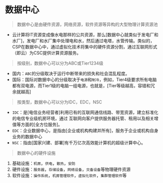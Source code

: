 # 数据中心
> 数据中心是由硬件资源，网络资源，软件资源等异构的大型物理计算资源池
- 云计算将IT资源变成像水电那样的公共资源，那么[数据中心就类似于发电厂和水厂]，发电厂和水厂集中处理电和水，然后通过电塔，水管传输。类似的，CSP在数据中心中，通过虚拟化技术将集中的硬件资源分割，通过互联网形式（即云）为CSC提供计算资源服务。
> 按级别，数据中心可以分为ABC或Tier1234级
- 国内：`ABC`的分级取决于运行中断带来的损失和社会混乱程度。
- 国际：国际对数据中心的分级取决于`电源`和`制冷`，例如，Tier4级要求所有电脑都有双电源，而Tier1级的电脑一组电源，也就是，[Tier等级越高，容错和冗余就越高]
> 按类型，数据中心可以分为IDC，EDC，NSC
- `IDC`：是[电信业务经营者]利用已有的互联网通信线路、带宽资源，建立标准化的电信专业级机房环境，通过 互联网向客户提供服务器托管、租用以及相关增值等方面的[全方位服务]。
- `EDC`：企业数据中心，是指由[企业或机构构建并所有]，服务于企业或机构自身业务的数据中心
- `NSC`：指由[国家兴建、部署]有千万亿次高效能计算机的超级计算中心。
> 数据中心的硬件设施
  1. 基础设施：`机房`，`供电`，`散热`，`安防`
  2. 硬件设施：`服务器`，`存储设备`，`网络设备`，`灾备设备`等物理硬件资源
  3. 软件设施：`操作系统`，`机房管理软件`，`虚拟化软件`，`集群管理软件`等


